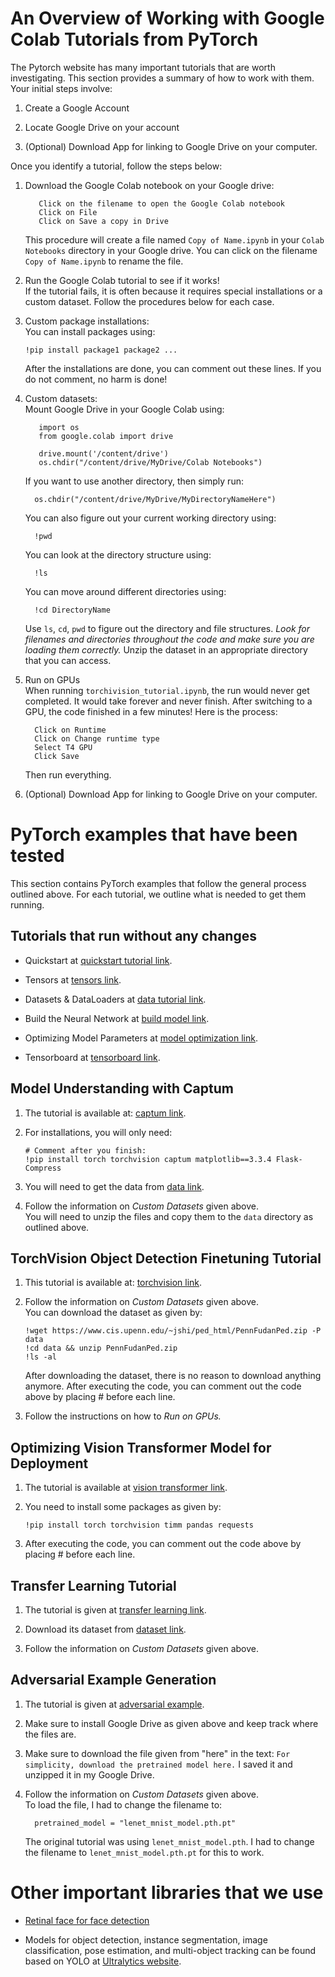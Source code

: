 # An Overview of Working with Google Colab Tutorials from PyTorch

The Pytorch website has many important tutorials that are worth
investigating. This section provides a summary of how to work with
them.\
Your initial steps involve:

1.  Create a Google Account

2.  Locate Google Drive on your account

3.  (Optional) Download App for linking to Google Drive on your
    computer.

Once you identify a tutorial, follow the steps below:

1.  Download the Google Colab notebook on your Google drive:

           Click on the filename to open the Google Colab notebook 
           Click on File
           Click on Save a copy in Drive

    This procedure will create a file named `Copy of Name.ipynb` in your
    `Colab Notebooks` directory in your Google drive. You can click on
    the filename `Copy of Name.ipynb` to rename the file.

2.  Run the Google Colab tutorial to see if it works!\
    If the tutorial fails, it is often because it requires special
    installations or a custom dataset. Follow the procedures below for
    each case.

3.  Custom package installations:\
    You can install packages using:

        !pip install package1 package2 ...

    After the installations are done, you can comment out these lines.
    If you do not comment, no harm is done!

4.  Custom datasets:\
    Mount Google Drive in your Google Colab using:

           import os
           from google.colab import drive

           drive.mount('/content/drive')
           os.chdir("/content/drive/MyDrive/Colab Notebooks")

    If you want to use another directory, then simply run:

          os.chdir("/content/drive/MyDrive/MyDirectoryNameHere")

    You can also figure out your current working directory using:

          !pwd

    You can look at the directory structure using:

          !ls

    You can move around different directories using:

          !cd DirectoryName

    Use `ls`, `cd`, `pwd` to figure out the directory and file
    structures. *Look for filenames and directories throughout the code
    and make sure you are loading them correctly.* Unzip the dataset in
    an appropriate directory that you can access.

5.  Run on GPUs\
    When running `torchivision_tutorial.ipynb`, the run would never get
    completed. It would take forever and never finish. After switching
    to a GPU, the code finished in a few minutes! Here is the process:

          Click on Runtime
          Click on Change runtime type
          Select T4 GPU
          Click Save

    Then run everything.

6.  (Optional) Download App for linking to Google Drive on your
    computer.

# PyTorch examples that have been tested

This section contains PyTorch examples that follow the general process
outlined above. For each tutorial, we outline what is needed to get them
running.

## Tutorials that run without any changes

-   Quickstart at [quickstart tutorial
    link](https://pytorch.org/tutorials/beginner/basics/quickstart_tutorial.html).

-   Tensors at [tensors
    link](https://pytorch.org/tutorials/beginner/basics/tensorqs_tutorial.html).

-   Datasets & DataLoaders at [data tutorial
    link](https://pytorch.org/tutorials/beginner/basics/data_tutorial.html).

-   Build the Neural Network at [build model
    link](https://pytorch.org/tutorials/beginner/basics/buildmodel_tutorial.html).

-   Optimizing Model Parameters at [model optimization
    link](https://pytorch.org/tutorials/beginner/basics/optimization_tutorial.html).

-   Tensorboard at [tensorboard
    link](https://www.tensorflow.org/tensorboard/tensorboard_in_notebooks).

## Model Understanding with Captum

1.  The tutorial is available at: [captum
    link](https://pytorch.org/tutorials/beginner/introyt/captumyt.html).

2.  For installations, you will only need:

        # Comment after you finish:
        !pip install torch torchvision captum matplotlib==3.3.4 Flask-Compress

3.  You will need to get the data from [data
    link](https://pytorch-tutorial-assets.s3.amazonaws.com/youtube-series/video7.zip).

4.  Follow the information on *Custom Datasets* given above.\
    You will need to unzip the files and copy them to the `data`
    directory as outlined above.

## TorchVision Object Detection Finetuning Tutorial 

1.  This tutorial is available at: [torchvision
    link](https://pytorch.org/tutorials/intermediate/torchvision_tutorial.html).

2.  Follow the information on *Custom Datasets* given above.\
    You can download the dataset as given by:

        !wget https://www.cis.upenn.edu/~jshi/ped_html/PennFudanPed.zip -P data
        !cd data && unzip PennFudanPed.zip
        !ls -al

    After downloading the dataset, there is no reason to download
    anything anymore. After executing the code, you can comment out the
    code above by placing \# before each line.

3.  Follow the instructions on how to *Run on GPUs.*

## Optimizing Vision Transformer Model for Deployment

1.  The tutorial is available at [vision transformer
    link](https://pytorch.org/tutorials/beginner/vt_tutorial.html).

2.  You need to install some packages as given by:

        !pip install torch torchvision timm pandas requests

3.  After executing the code, you can comment out the code above by
    placing \# before each line.

## Transfer Learning Tutorial

1.  The tutorial is given at [transfer learning
    link](https://pytorch.org/tutorials/beginner/transfer_learning_tutorial.html).

2.  Download its dataset from [dataset
    link](https://download.pytorch.org/tutorial/hymenoptera_data.zip).

3.  Follow the information on *Custom Datasets* given above.

## Adversarial Example Generation

1.  The tutorial is given at [adversarial
    example](https://pytorch.org/tutorials/beginner/fgsm_tutorial.html).

2.  Make sure to install Google Drive as given above and keep track
    where the files are.

3.  Make sure to download the file given from \"here\" in the text:
    `For simplicity, download the pretrained model here.` I saved it and
    unzipped it in my Google Drive.

4.  Follow the information on *Custom Datasets* given above.\
    To load the file, I had to change the filename to:

          pretrained_model = "lenet_mnist_model.pth.pt"

    The original tutorial was using `lenet_mnist_model.pth`. I had to
    change the filename to `lenet_mnist_model.pth.pt` for this to work.

# Other important libraries that we use

-   [Retinal face for face
    detection](https://github.com/serengil/retinaface)

-   Models for object detection, instance segmentation, image
    classification, pose estimation, and multi-object tracking can be
    found based on YOLO at [Ultralytics
    website](https://docs.ultralytics.com/).
